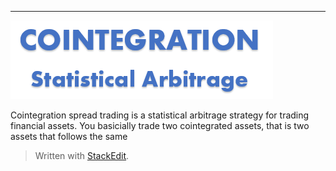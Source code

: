 ----
![Cointegration - Statistical Arbritrage](img/cointegration.png)

Cointegration spread trading is a statistical arbitrage strategy for trading financial assets. You basicially trade two cointegrated assets, that is two assets that follows the same 

> Written with [StackEdit](https://stackedit.io/).
<!--stackedit_data:
eyJoaXN0b3J5IjpbLTEzMTM0MzgxNjIsNDU4NDYyOTcyLC0xMD
AzMDgwNjEyLC0zNjgxODQxMjhdfQ==
-->